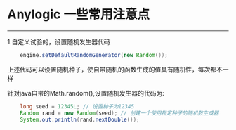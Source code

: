 # Anylogic 一些常用注意点
---------------------
1.自定义试验的，设置随机发生器代码
```java
    engine.setDefaultRandomGenerator(new Random());
```
上述代码可以设置随机种子，使自带随机的函数生成的值具有随机性，每次都不一样

针对java自带的Math.random(),设置随机发生器的代码为:
```java
    long seed = 12345L; // 设置种子为12345
    Random rand = new Random(seed); // 创建一个使用指定种子的随机数生成器
    System.out.println(rand.nextDouble());
```



